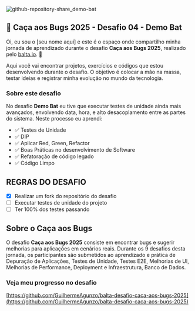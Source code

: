 ![github-repository-share_demo-bat](https://github.com/user-attachments/assets/1ade179d-3f78-45ff-bb64-84991bacc6e3)

## 👻 Caça aos Bugs 2025 - Desafio 04 - Demo Bat

Oi, eu sou o [seu nome aqui] e este é o espaço onde compartilho minha jornada de aprendizado durante o desafio **Caça aos Bugs 2025**, realizado pelo [balta.io](https://balta.io). 👻

Aqui você vai encontrar projetos, exercícios e códigos que estou desenvolvendo durante o desafio. O objetivo é colocar a mão na massa, testar ideias e registrar minha evolução no mundo da tecnologia.

### Sobre este desafio
No desafio **Demo Bat** eu tive que executar testes de unidade ainda mais avançados, envolvendo data, hora, e alto desacoplamento entre as partes do sistema.
Neste processo eu aprendi:
* ✅ Testes de Unidade
* ✅ DIP
* ✅ Aplicar Red, Green, Refactor
* ✅ Boas Práticas no desenvolvimento de Software
* ✅ Refatoração de código legado
* ✅ Código Limpo

## REGRAS DO DESAFIO
- [x] Realizar um fork do repositório do desafio
- [ ] Executar testes de unidade do projeto
- [ ] Ter 100% dos testes passando

## Sobre o Caça aos Bugs
O desafio **Caça aos Bugs 2025** consiste em encontrar bugs e sugerir melhorias para aplicações em cenários reais. Durante os 9 desafios desta jornada, os participantes são submetidos ao aprendizado e prática de Depuração de Aplicações, Testes de Unidade, Testes E2E, Melhorias de UI, Melhorias de Performance, Deployment e Infraestrutura,
Banco de Dados.

### Veja meu progresso no desafio
[https://github.com/GuilhermeAgunzo/balta-desafio-caca-aos-bugs-2025](https://github.com/GuilhermeAgunzo/balta-desafio-caca-aos-bugs-2025)
